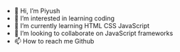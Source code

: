 - 👋 Hi, I’m Piyush
- 👀 I’m interested in learning coding
- 🌱 I’m currently learning HTML CSS JavaScript
- 💞️ I’m looking to collaborate on JavaScript frameworks
- 📫 How to reach me Github

<!---
Piyush2050/Piyush2050 is a ✨ special ✨ repository because its `README.md` (this file) appears on your GitHub profile.
You can click the Preview link to take a look at your changes.
--->
